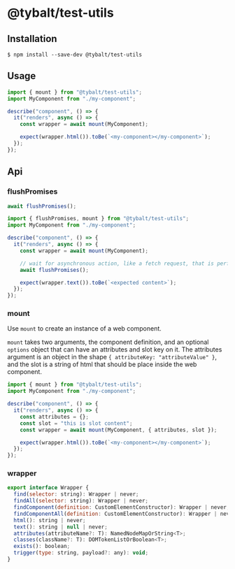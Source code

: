 # @tybalt/test-utils

## Installation

```shell
$ npm install --save-dev @tybalt/test-utils
```

## Usage

```javascript
import { mount } from "@tybalt/test-utils";
import MyComponent from "./my-component";

describe("component", () => {
  it("renders", async () => {
    const wrapper = await mount(MyComponent);

    expect(wrapper.html()).toBe(`<my-component></my-component>`);
  });
});
```

## Api

### flushPromises

```javascript
await flushPromises();
```

```javascript
import { flushPromises, mount } from "@tybalt/test-utils";
import MyComponent from "./my-component";

describe("component", () => {
  it("renders", async () => {
    const wrapper = await mount(MyComponent);

    // wait for asynchronous action, like a fetch request, that is performed when mounting to be completed
    await flushPromises();

    expect(wrapper.text()).toBe(`<expected content>`);
  });
});
```

### mount

Use `mount` to create an instance of a web component.

`mount` takes two arguments, the component definition, and an optional `options` object that can have
an attributes and slot key on it. The attributes argument is an object in the shape
`{ attributeKey: "attributeValue" }`, and the slot is a string of html that should be place inside the
web component.

```javascript
import { mount } from "@tybalt/test-utils";
import MyComponent from "./my-component";

describe("component", () => {
  it("renders", async () => {
    const attributes = {};
    const slot = "this is slot content";
    const wrapper = await mount(MyComponent, { attributes, slot });

    expect(wrapper.html()).toBe(`<my-component></my-component>`);
  });
});
```

### wrapper

```javascript
export interface Wrapper {
  find(selector: string): Wrapper | never;
  findAll(selector: string): Wrapper | never;
  findComponent(definition: CustomElementConstructor): Wrapper | never;
  findComponentAll(definition: CustomElementConstructor): Wrapper | never;
  html(): string | never;
  text(): string | null | never;
  attributes(attributeName?: T): NamedNodeMapOrString<T>;
  classes(className?: T): DOMTokenListOrBoolean<T>;
  exists(): boolean;
  trigger(type: string, payload?: any): void;
}
```

```javascript

```
